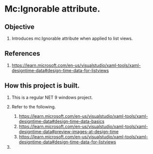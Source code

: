 # Mc:Ignorable attribute.

## Objective
1. Introduces mc:Ignorable attribute when applied to list views.

## References
1. https://learn.microsoft.com/en-us/visualstudio/xaml-tools/xaml-designtime-data#design-time-data-for-listviews


## How this project is built.
1. This is a regular NET 9 windows project.

2. Refer to the following.
   1. https://learn.microsoft.com/en-us/visualstudio/xaml-tools/xaml-designtime-data#design-time-data-basics
   2. https://learn.microsoft.com/en-us/visualstudio/xaml-tools/xaml-designtime-data#preview-images-at-design-time
   3. https://learn.microsoft.com/en-us/visualstudio/xaml-tools/xaml-designtime-data#design-time-data-for-listviews

3. 
